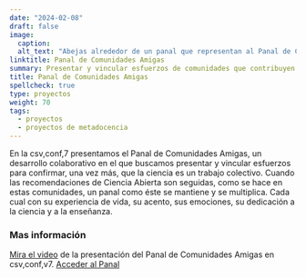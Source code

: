 ```yaml
---
date: "2024-02-08"
draft: false
image:
  caption: 
  alt_text: "Abejas alrededor de un panal que representan al Panal de Comunidades Amigas. Ilustración de Yusuf Demirci"
linktitle: Panal de Comunidades Amigas
summary: Presentar y vincular esfuerzos de comunidades que contribuyen a la ciencia como un trabajo colectivo.
title: Panal de Comunidades Amigas
spellcheck: true
type: proyectos
weight: 70
tags:
  - proyectos
  - proyectos de metadocencia
---
```


En la csv,conf,7 presentamos el Panal de Comunidades Amigas, un desarrollo colaborativo en el que buscamos presentar y vincular esfuerzos para confirmar, una vez más, que la ciencia es un trabajo colectivo. Cuando las recomendaciones de Ciencia Abierta son seguidas, como se hace en estas comunidades, un panal como éste se mantiene y se multiplica. Cada cual con su experiencia de vida, su acento, sus emociones, su dedicación a la ciencia y a la enseñanza.

### Mas información
[Mira el video](https://www.youtube.com/watch?v=TjlvCvjiKmk) de la presentación del Panal de Comunidades Amigas en csv,conf,v7.
[Acceder al Panal](https://www.metadocencia.org/panal/)

